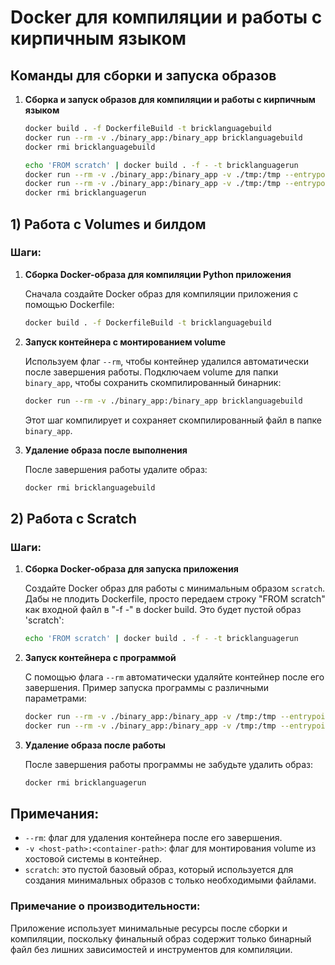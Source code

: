 # Docker для компиляции и работы с кирпичным языком

## Команды для сборки и запуска образов

1. **Сборка и запуск образов для компиляции и работы с кирпичным языком**
    ```bash
    docker build . -f DockerfileBuild -t bricklanguagebuild
    docker run --rm -v ./binary_app:/binary_app bricklanguagebuild
    docker rmi bricklanguagebuild

    echo 'FROM scratch' | docker build . -f - -t bricklanguagerun 
    docker run --rm -v ./binary_app:/binary_app -v ./tmp:/tmp --entrypoint /binary_app/brick_language bricklanguagerun
    docker run --rm -v ./binary_app:/binary_app -v ./tmp:/tmp --entrypoint /binary_app/brick_language bricklanguagerun "панама на голову"
    docker rmi bricklanguagerun
    ```

## 1) Работа с Volumes и билдом

### Шаги:

1. **Сборка Docker-образа для компиляции Python приложения**

    Сначала создайте Docker образ для компиляции приложения с помощью Dockerfile:

    ```bash
    docker build . -f DockerfileBuild -t bricklanguagebuild
    ```

2. **Запуск контейнера с монтированием volume**

    Используем флаг `--rm`, чтобы контейнер удалился автоматически после завершения работы. Подключаем volume для папки `binary_app`, чтобы сохранить скомпилированный бинарник:

    ```bash
    docker run --rm -v ./binary_app:/binary_app bricklanguagebuild
    ```

    Этот шаг компилирует и сохраняет скомпилированный файл в папке `binary_app`.

3. **Удаление образа после выполнения**

    После завершения работы удалите образ:

    ```bash
    docker rmi bricklanguagebuild
    ```

## 2) Работа с Scratch

### Шаги:

1. **Сборка Docker-образа для запуска приложения**

    Создайте Docker образ для работы с минимальным образом `scratch`. Дабы не плодить Dockerfile, просто передаем строку "FROM scratch" как входной файл в "-f -" в docker build. Это будет пустой образ 'scratch':

    ```bash
    echo 'FROM scratch' | docker build . -f - -t bricklanguagerun 
    ```

2. **Запуск контейнера с программой**

    С помощью флага `--rm` автоматически удаляйте контейнер после его завершения. Пример запуска программы с различными параметрами:

    ```bash
    docker run --rm -v ./binary_app:/binary_app -v /tmp:/tmp --entrypoint /binary_app/brick_language bricklanguagerun
    docker run --rm -v ./binary_app:/binary_app -v /tmp:/tmp --entrypoint /binary_app/brick_language bricklanguagerun "панама на голову"
    ```

3. **Удаление образа после работы**

    После завершения работы программы не забудьте удалить образ:

    ```bash
    docker rmi bricklanguagerun
    ```

## Примечания:

- `--rm`: флаг для удаления контейнера после его завершения.
- `-v <host-path>:<container-path>`: флаг для монтирования volume из хостовой системы в контейнер.
- `scratch`: это пустой базовый образ, который используется для создания минимальных образов с только необходимыми файлами.

### Примечание о производительности:

Приложение использует минимальные ресурсы после сборки и компиляции, поскольку финальный образ содержит только бинарный файл без лишних зависимостей и инструментов для компиляции.
